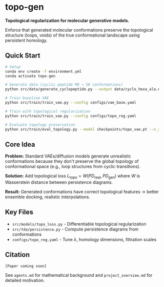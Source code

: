 # topo-gen

**Topological regularization for molecular generative models.**

Enforce that generated molecular conformations preserve the topological structure (loops, voids) of the true conformational landscape using persistent homology.

## Quick Start

```bash
# Setup
conda env create -f environment.yml
conda activate topo-gen

# Generate data (cyclic peptide MD → 5K conformations)
python src/data/generate_cyclopeptide.py --output data/cyclo_hexa_ala.npy

# Train baseline VAE
python src/train/train_vae.py --config configs/vae_base.yaml

# Train with topological regularization
python src/train/train_vae.py --config configs/topo_reg.yaml

# Evaluate topology preservation
python src/train/eval_topology.py --model checkpoints/topo_vae.pt --n_samples 1000
```

## Core Idea

**Problem:** Standard VAEs/diffusion models generate unrealistic conformations because they don't preserve the global topology of conformational space (e.g., loop structures from cyclic transitions).

**Solution:** Add topological loss $L_\text{topo} = W(PD_\text{real}, PD_\text{gen})$ where $W$ is Wasserstein distance between persistence diagrams.

**Result:** Generated conformations have correct topological features → better ensemble docking, realistic interpolations.

## Key Files

- `src/models/topo_loss.py` - Differentiable topological regularization
- `src/tda/persistence.py` - Compute persistence diagrams from conformations
- `configs/topo_reg.yaml` - Tune $\lambda$, homology dimensions, filtration scales

## Citation

```
[Paper coming soon]
```

See `agents.md` for mathematical background and `project_overview.md` for detailed motivation.

